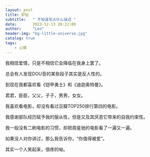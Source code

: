```yaml
---
layout: post
title: 虾扯
subtitle:   " 不知道写点什么描述 "
date:       2023-12-13 20:22:00
author:     "Leo"
header-img: "bg-little-universe.jpg"
catalog: true
tags: 
    - 心情
---
```


我相信爱情，只是不相信它会降临在我身上罢了。

总会有人发现DOU音的某些段子其实是反人性的。

到现在我都喜欢看《铠甲勇士》和《迪迦奥特曼》。

君君，臣臣，父父，子子，男男，女女。

我喜欢看电影，却没有看过豆瓣TOP250排行第四的电影。

我感谢部队经历赋予我的服从性，但是又及其厌恶它带来的自我约束性。

我一般没有二刷电影的习惯，却把周星驰的电影看了一遍又一遍。

如果没人对你讲过，那么我告诉你，“你值得被爱”。

其实一个人笑起来，很疼的呦。